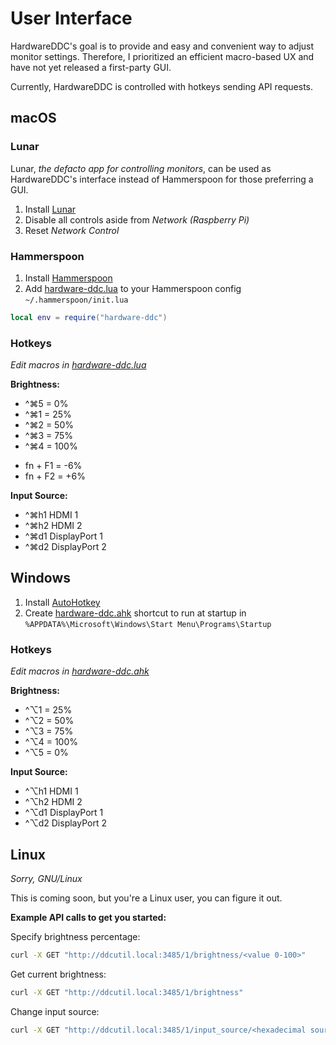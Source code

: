 # User Interface

HardwareDDC's goal is to provide and easy and convenient way to adjust monitor settings. Therefore, I prioritized an efficient macro-based UX and have not yet released a first-party GUI.

Currently, HardwareDDC is controlled with hotkeys sending API requests.

## macOS

### Lunar

Lunar, _the defacto app for controlling monitors_, can be used as HardwareDDC's interface instead of Hammerspoon for those preferring a GUI.

1. Install [Lunar](https://static.lunar.fyi/releases/Lunar.dmg)
2. Disable all controls aside from _Network (Raspberry Pi)_
3. Reset _Network Control_

### Hammerspoon

1. Install [Hammerspoon](https://www.hammerspoon.org)
2. Add [hardware-ddc.lua](./macos/hardware-ddc.lua) to your Hammerspoon config `~/.hammerspoon/init.lua`

```lua
local env = require("hardware-ddc")
```

### Hotkeys

_Edit macros in [hardware-ddc.lua](./macos/hardware-ddc.lua)_

**Brightness:**

- ^⌘5 = 0%
- ^⌘1 = 25%
- ^⌘2 = 50%
- ^⌘3 = 75%
- ^⌘4 = 100%

<p></p>

- fn + F1 = -6%
- fn + F2 = +6%

**Input Source:**

- ^⌘h1 HDMI 1
- ^⌘h2 HDMI 2
- ^⌘d1 DisplayPort 1
- ^⌘d2 DisplayPort 2

## Windows

1. Install [AutoHotkey](https://www.autohotkey.com)
2. Create [hardware-ddc.ahk](./windows/hardware-ddc.ahk) shortcut to run at startup in `%APPDATA%\Microsoft\Windows\Start Menu\Programs\Startup`

### Hotkeys

_Edit macros in [hardware-ddc.ahk](./windows/hardware-ddc.ahk)_

**Brightness:**

- ^⌥1 = 25%
- ^⌥2 = 50%
- ^⌥3 = 75%
- ^⌥4 = 100%
- ^⌥5 = 0%

**Input Source:**

- ^⌥h1 HDMI 1
- ^⌥h2 HDMI 2
- ^⌥d1 DisplayPort 1
- ^⌥d2 DisplayPort 2

## Linux

_Sorry, GNU/Linux_

This is coming soon, but you're a Linux user, you can figure it out.

**Example API calls to get you started:**

Specify brightness percentage:

```bash
curl -X GET "http://ddcutil.local:3485/1/brightness/<value 0-100>"
```

Get current brightness:

```bash
curl -X GET "http://ddcutil.local:3485/1/brightness"
```

Change input source:

```bash
curl -X GET "http://ddcutil.local:3485/1/input_source/<hexadecimal source>"
```
